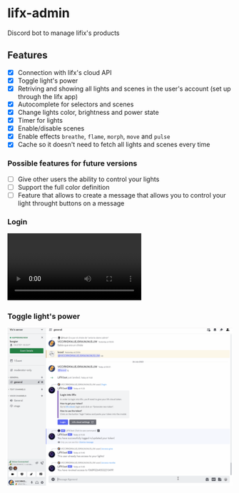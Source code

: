 # lifx-admin
Discord bot to manage lifix's products

## Features
- [x] Connection with lifx's cloud API
- [x] Toggle light's power
- [x] Retriving and showing all lights and scenes in the user's account (set up through the lifx app)
- [x] Autocomplete for selectors and scenes
- [x] Change lights color, brightness and power state 
- [x] Timer for lights
- [x] Enable/disable scenes
- [x] Enable effects `breathe`, `flame`, `morph`, `move` and `pulse`
- [x] Cache so it doesn't need to fetch all lights and scenes every time

### Possible features for future versions
- [ ] Give other users the ability to control your lights
- [ ] Support the full color definition
- [ ] Feature that allows to create a message that allows you to control your light throught buttons on a message

### Login 
![login flow](assets/loginflow_compressed.mp4)

### Toggle light's power
![Toggle light's power](assets/toogle%20light%20lifxbot.gif)